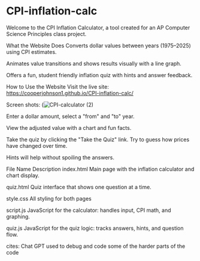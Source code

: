 # CPI-inflation-calc

Welcome to the CPI Inflation Calculator, a tool created for an AP Computer Science Principles class project.

What the Website Does
Converts dollar values between years (1975–2025) using CPI estimates.

Animates value transitions and shows results visually with a line graph.

Offers a fun, student friendly inflation quiz with hints and answer feedback.

How to Use the Website
Visit the live site: https://cooperjohnson1.github.io/CPI-inflation-calc/

Screen shots:
(![CPI-calculator (2)](https://github.com/user-attachments/assets/774d1cb4-f8f5-4dce-a035-8dce1e8737f6)


Enter a dollar amount, select a "from" and "to" year.

View the adjusted value with a chart and fun facts.

Take the quiz by clicking the "Take the Quiz" link. Try to guess how prices have changed over time.

Hints will help without spoiling the answers.

File Name	Description
index.html	Main page with the inflation calculator and chart display.

quiz.html	Quiz interface that shows one question at a time.

style.css	All styling for both pages 

script.js	JavaScript for the calculator: handles input, CPI math, and graphing.

quiz.js	JavaScript for the quiz logic: tracks answers, hints, and question flow.

cites: Chat GPT used to debug and code some of the harder parts of the code
